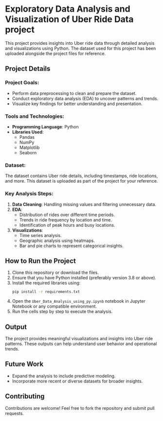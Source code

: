 
# Exploratory Data Analysis and Visualization of Uber Ride Data project

This project provides insights into Uber ride data through detailed analysis and visualizations using Python. The dataset used for this project has been uploaded alongside the project files for reference.

## Project Details

### Project Goals:
- Perform data preprocessing to clean and prepare the dataset.
- Conduct exploratory data analysis (EDA) to uncover patterns and trends.
- Visualize key findings for better understanding and presentation.

### Tools and Technologies:
- **Programming Language**: Python
- **Libraries Used**:
  - Pandas
  - NumPy
  - Matplotlib
  - Seaborn

### Dataset:
The dataset contains Uber ride details, including timestamps, ride locations, and more. This dataset is uploaded as part of the project for your reference.

### Key Analysis Steps:
1. **Data Cleaning**: Handling missing values and filtering unnecessary data.
2. **EDA**:
   - Distribution of rides over different time periods.
   - Trends in ride frequency by location and time.
   - Identification of peak hours and busy locations.
3. **Visualizations**:
   - Time series analysis.
   - Geographic analysis using heatmaps.
   - Bar and pie charts to represent categorical insights.

## How to Run the Project

1. Clone this repository or download the files.
2. Ensure that you have Python installed (preferably version 3.8 or above).
3. Install the required libraries using:
   ```bash
   pip install -r requirements.txt
   ```
4. Open the `Uber_Data_Analysis_using_py.ipynb` notebook in Jupyter Notebook or any compatible environment.
5. Run the cells step by step to execute the analysis.

## Output
The project provides meaningful visualizations and insights into Uber ride patterns. These outputs can help understand user behavior and operational trends.

## Future Work
- Expand the analysis to include predictive modeling.
- Incorporate more recent or diverse datasets for broader insights.

## Contributing
Contributions are welcome! Feel free to fork the repository and submit pull requests.

